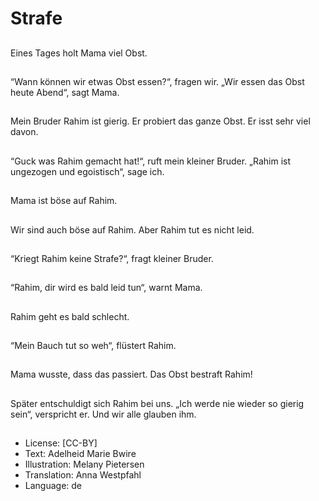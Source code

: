 # Strafe

##
Eines Tages holt Mama viel Obst.

##
“Wann können wir etwas Obst essen?“, fragen wir. „Wir essen das Obst heute Abend“, sagt Mama.

##
Mein Bruder Rahim ist gierig. Er probiert das ganze Obst. Er isst sehr viel davon.

##
“Guck was Rahim gemacht hat!“, ruft mein kleiner Bruder. „Rahim ist ungezogen und egoistisch“, sage ich.

##
Mama ist böse auf Rahim.

##
Wir sind auch böse auf Rahim. Aber Rahim tut es nicht leid.

##
“Kriegt Rahim keine Strafe?“, fragt kleiner Bruder.

##
“Rahim, dir wird es bald leid tun“, warnt Mama.

##
Rahim geht es bald schlecht.

##
“Mein Bauch tut so weh“, flüstert Rahim.

##
Mama wusste, dass das passiert. Das Obst bestraft Rahim!

##
Später entschuldigt sich Rahim bei uns. „Ich werde nie wieder so gierig sein“, verspricht er. Und wir alle glauben ihm.

##
* License: [CC-BY]
* Text: Adelheid Marie Bwire
* Illustration: Melany Pietersen
* Translation: Anna Westpfahl
* Language: de
